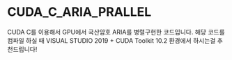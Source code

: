 # CUDA_C_ARIA_PRALLEL
CUDA C를 이용해서 GPU에서 국산암호 ARIA를 병렬구현한 코드입니다.
해당 코드를 컴파일 하실 때 VISUAL STUDIO 2019 + CUDA Toolkit 10.2 환경에서 하시는걸 추천드립니다!
